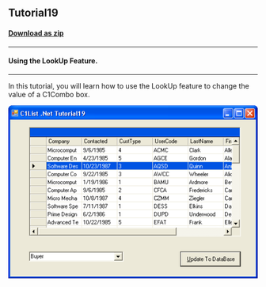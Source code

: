 ## Tutorial19
#### [Download as zip](https://grapecity.github.io/DownGit/#/home?url=https://github.com/GrapeCity/ComponentOne-WinForms-Samples/tree/master/NetFramework\List\CS\Tutorials\Tutorial19)
____
#### Using the LookUp Feature.
____
In this tutorial, you will learn how to use the LookUp feature to change the value of a C1Combo box.

![screenshot](screenshot.png)
